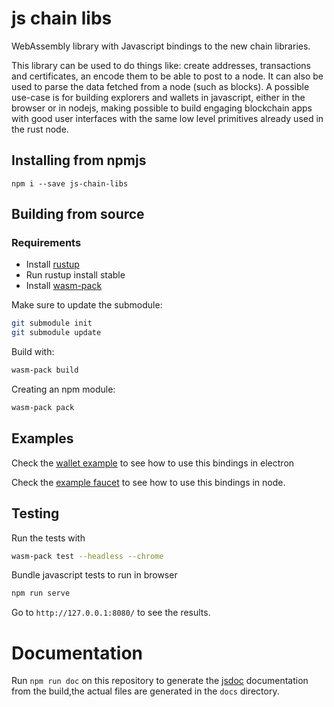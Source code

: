 # js chain libs

WebAssembly library with Javascript bindings to the new chain libraries.

This library can be used to do things like: create addresses, transactions and certificates, an encode them to be able to post to a node. It can also be used to parse the data fetched from a node (such as blocks).
A possible use-case is for building explorers and wallets in javascript, either in the browser or in nodejs, making possible to build engaging blockchain apps with good user interfaces with the same low level primitives already used in the rust node.

## Installing from npmjs

```
npm i --save js-chain-libs
```

## Building from source

### Requirements

- Install [rustup](https://rustup.rs/)
- Run rustup install stable
- Install [wasm-pack](https://rustwasm.github.io/wasm-pack/installer/)

Make sure to update the submodule:

```sh
git submodule init
git submodule update
```

Build with:

``` sh
wasm-pack build
```

Creating an npm module:

```sh
wasm-pack pack
```

## Examples

Check the [wallet example](/examples/wallet/app/utils/wasmWrapper.js) to see how to use this bindings in electron

Check the [example faucet](/examples/faucet/server.js) to see how to use this bindings in node.

## Testing

Run the tests with

```sh
wasm-pack test --headless --chrome
```

Bundle javascript tests to run in browser 

```sh
npm run serve
```

Go to `http://127.0.0.1:8080/` to see the results.

# Documentation

Run `npm run doc` on this repository to generate the [jsdoc](https://jsdoc.app/) documentation from the build,the actual files are generated in the `docs` directory.
